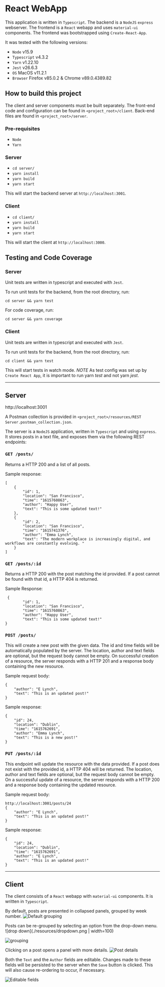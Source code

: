 # React WebApp

This application is written in `Typescript`. The backend is a `NodeJS` `express` webserver. The frontend is a `React` webapp and uses `material-ui` components. The frontend was bootstrapped using `Create-React-App`.

It was tested with the following versions:
- `Node` v15.9
- `Typescript` v4.3.2
- `Yarn` v1.22.10
- `Jest` v26.6.3
- `OS` MacOS v11.2.1
- `Browser` Firefox v85.0.2 & Chrome v89.0.4389.82

## How to build this project

The client and server components must be built separately.
The front-end code and configuration can be found in `<project_root>/client`. Back-end files are found in `<project_root>/server`.

### Pre-requisites

- `Node`
- `Yarn`

### Server

- `cd server/`
- `yarn install`
- `yarn build`
- `yarn start`

This will start the backend server at `http://localhost:3001`.
### Client

- `cd client/`
- `yarn install`
- `yarn build`
- `yarn start`

This will start the client at `http://localhost:3000`.

## Testing and Code Coverage

### Server

Unit tests are written in typescript and executed with `Jest`.

To run unit tests for the backend, from the root directory, run:

`cd server && yarn test`

For code coverage, run:

`cd server && yarn coverage`

### Client


Unit tests are written in typescript and executed with `Jest`.

To run unit tests for the backend, from the root directory, run:

`cd client && yarn test`

This will start tests in watch mode. 
*NOTE* As test config was set up by `Create React App`, it is important to run yarn *test* and not yarn *jest*.

---

## Server

http://localhost:3001

A Postman collection is provided in `<project_root>/resources/REST Server.postman_collection.json`.

The server is a `NodeJS` application, written in `Typescript` and using `express`. It stores posts in a text file, and exposes them via the following REST endpoints:

### `GET /posts/`

Returns a HTTP 200 and a list of all posts.

Sample response: 
```
[
    {
        "id": 1,
        "location": "San Francisco",
        "time": "1615760863",
        "author": "Happy User",
        "text": "This is some updated text!"
    },
    {
        "id": 2,
        "location": "San Francisco",
        "time": "1615741376",
        "author": "Emma Lynch",
        "text": "The modern workplace is increasingly digital, and workflows are constantly evolving. "
    }
]
```

### `GET /posts/:id`

Returns a HTTP 200 with the post matching the id provided. If a post cannot be found with that id, a HTTP 404 is returned.

Sample Response:
```
 {
        "id": 1,
        "location": "San Francisco",
        "time": "1615760863",
        "author": "Happy User",
        "text": "This is some updated text!"
}
```

### `POST /posts/`

This will create a new post with the given data. The id and time fields will be automatically populated by the server. The location, author and text fields are optional, but the request body cannot be empty. On successful creation of a resource, the server responds with a HTTP 201 and a response body containing the new resource.

Sample request body:
```
{
    "author": "E Lynch",
    "text": "This is an updated post!"
}
```

Sample response: 
```
{
    "id": 24,
    "location": "Dublin",
    "time": "1615762691",
    "author": "Emma Lynch",
    "text": "This is a new post!"
}
```

### `PUT /posts/:id`

This endpoint will update the resource with the data provided. If a post does not exist with the provided id, a HTTP 404 will be returned. The location, author and text fields are optional, but the request body cannot be empty. On a successful update of a resource, the server responds with a HTTP 200 and a response body containing the updated resource.

Sample request body:
```
http://localhost:3001/posts/24
{
    "author": "E Lynch",
    "text": "This is an updated post!"
}
```

Sample response: 
```
{
    "id": 24,
    "location": "Dublin",
    "time": "1615762691",
    "author": "E Lynch",
    "text": "This is an updated post!"
}
```

--- 

## Client

The client consists of a `React` webapp with `material-ui` components. It is written in `Typescript`.

By default, posts are presented in collapsed panels, grouped by week number.
![Default grouping](./resources/default_view.png)

Posts can be re-grouped by selecting an option from the drop-down menu.
![drop down](./resources/dropdown.png | width=100)

![grouping](./resources/grouping.png)

Clicking on a post opens a panel with more details.
![Post details](./resources/details.png)

Both the `Text` and the `Author` fields are editable. Changes made to these fields will be persisted to the server when the `Save` button is clicked. This will also cause re-ordering to occur, if necessary.

![Editable fields](./resources/editablefield.png)
